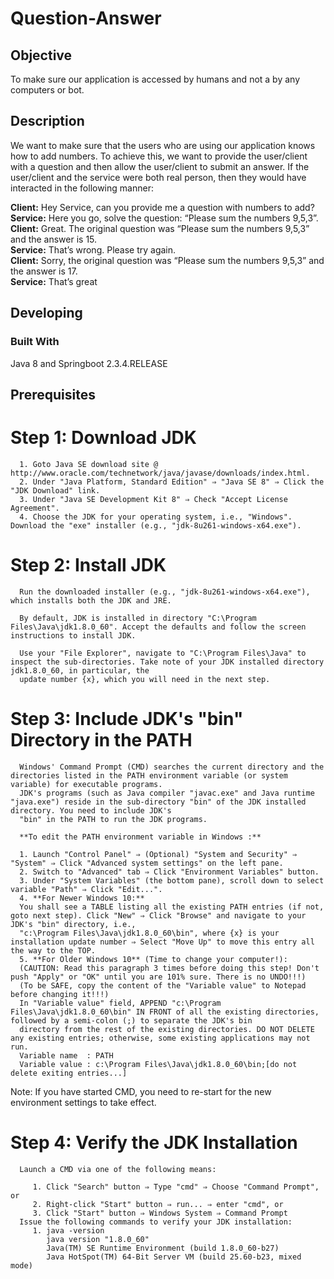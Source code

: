 # Question-Answer
## Objective
   To make sure our application is accessed by humans and not a by any computers or bot.
## Description
   We want to make sure that the users who are using our application knows how to add numbers. To achieve this, we want to provide the user/client with a question and then allow
   the user/client to submit an answer. If the user/client and the service were both real person, then they would have interacted in the following manner:
   
   **Client:** Hey Service, can you provide me a question with numbers to add?<br/>
   **Service:** Here you go, solve the question: “Please sum the numbers 9,5,3”.<br/>
   **Client:** Great. The original question was “Please sum the numbers 9,5,3” and the answer is 15.<br/>
   **Service:** That’s wrong. Please try again.<br/>
   **Client:** Sorry, the original question was “Please sum the numbers 9,5,3” and the answer is 17.<br/>
   **Service:** That’s great<br/>
## Developing

### Built With
Java 8 and Springboot 2.3.4.RELEASE

## Prerequisites
# Step 1: Download JDK
      1. Goto Java SE download site @ http://www.oracle.com/technetwork/java/javase/downloads/index.html.
      2. Under "Java Platform, Standard Edition" ⇒ "Java SE 8" ⇒ Click the "JDK Download" link.
      3. Under "Java SE Development Kit 8" ⇒ Check "Accept License Agreement".
      4. Choose the JDK for your operating system, i.e., "Windows". Download the "exe" installer (e.g., "jdk-8u261-windows-x64.exe").
# Step 2: Install JDK
      Run the downloaded installer (e.g., "jdk-8u261-windows-x64.exe"), which installs both the JDK and JRE.
      
      By default, JDK is installed in directory "C:\Program Files\Java\jdk1.8.0_60". Accept the defaults and follow the screen instructions to install JDK.
      
      Use your "File Explorer", navigate to "C:\Program Files\Java" to inspect the sub-directories. Take note of your JDK installed directory jdk1.8.0_60, in particular, the
      update number {x}, which you will need in the next step.
      
# Step 3: Include JDK's "bin" Directory in the PATH
      Windows' Command Prompt (CMD) searches the current directory and the directories listed in the PATH environment variable (or system variable) for executable programs.
      JDK's programs (such as Java compiler "javac.exe" and Java runtime "java.exe") reside in the sub-directory "bin" of the JDK installed directory. You need to include JDK's
      "bin" in the PATH to run the JDK programs.

      **To edit the PATH environment variable in Windows :**

      1. Launch "Control Panel" ⇒ (Optional) "System and Security" ⇒ "System" ⇒ Click "Advanced system settings" on the left pane.
      2. Switch to "Advanced" tab ⇒ Click "Environment Variables" button.
      3. Under "System Variables" (the bottom pane), scroll down to select variable "Path" ⇒ Click "Edit...".
      4. **For Newer Windows 10:**
      You shall see a TABLE listing all the existing PATH entries (if not, goto next step). Click "New" ⇒ Click "Browse" and navigate to your JDK's "bin" directory, i.e.,
      "c:\Program Files\Java\jdk1.8.0_60\bin", where {x} is your installation update number ⇒ Select "Move Up" to move this entry all the way to the TOP.
      5. **For Older Windows 10** (Time to change your computer!):
      (CAUTION: Read this paragraph 3 times before doing this step! Don't push "Apply" or "OK" until you are 101% sure. There is no UNDO!!!)
      (To be SAFE, copy the content of the "Variable value" to Notepad before changing it!!!)
      In "Variable value" field, APPEND "c:\Program Files\Java\jdk1.8.0_60\bin" IN FRONT of all the existing directories, followed by a semi-colon (;) to separate the JDK's bin
      directory from the rest of the existing directories. DO NOT DELETE any existing entries; otherwise, some existing applications may not run.
      Variable name  : PATH
      Variable value : c:\Program Files\Java\jdk1.8.0_60\bin;[do not delete exiting entries...]
   Note: If you have started CMD, you need to re-start for the new environment settings to take effect.
# Step 4: Verify the JDK Installation
      Launch a CMD via one of the following means:

         1. Click "Search" button ⇒ Type "cmd" ⇒ Choose "Command Prompt", or
         2. Right-click "Start" button ⇒ run... ⇒ enter "cmd", or
         3. Click "Start" button ⇒ Windows System ⇒ Command Prompt
      Issue the following commands to verify your JDK installation:
         1. java -version
            java version "1.8.0_60"
            Java(TM) SE Runtime Environment (build 1.8.0_60-b27)
            Java HotSpot(TM) 64-Bit Server VM (build 25.60-b23, mixed mode)
